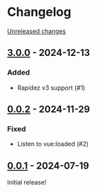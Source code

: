 # Changelog 

[Unreleased changes](https://github.com/rapidez/riverty/compare/3.0.0...master)
## [3.0.0](https://github.com/rapidez/riverty/releases/tag/3.0.0) - 2024-12-13

### Added

- Rapidez v3 support (#1)

## [0.0.2](https://github.com/rapidez/riverty/releases/tag/0.0.2) - 2024-11-29

### Fixed

- Listen to vue:loaded (#2)

## [0.0.1](https://github.com/rapidez/riverty/releases/tag/0.0.1) - 2024-07-19

Initial release!

